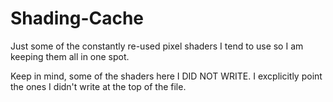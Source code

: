 # Shading-Cache
Just some of the constantly re-used pixel shaders I tend to use so I am keeping them all in one spot.

Keep in mind, some of the shaders here I DID NOT WRITE. I excplicitly point the ones I didn't write at the top of the file.
